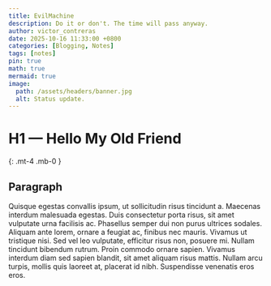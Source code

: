```yaml
---
title: EvilMachine
description: Do it or don't. The time will pass anyway.
author: victor_contreras
date: 2025-10-16 11:33:00 +0800
categories: [Blogging, Notes]
tags: [notes]
pin: true
math: true
mermaid: true
image:
  path: /assets/headers/banner.jpg
  alt: Status update.
---
```


# H1 — Hello My Old Friend
{: .mt-4 .mb-0 }

## Paragraph


Quisque egestas convallis ipsum, ut sollicitudin risus tincidunt a. Maecenas interdum malesuada egestas. Duis consectetur porta risus, sit amet vulputate urna facilisis ac. Phasellus semper dui non purus ultrices sodales. Aliquam ante lorem, ornare a feugiat ac, finibus nec mauris. Vivamus ut tristique nisi. Sed vel leo vulputate, efficitur risus non, posuere mi. Nullam tincidunt bibendum rutrum. Proin commodo ornare sapien. Vivamus interdum diam sed sapien blandit, sit amet aliquam risus mattis. Nullam arcu turpis, mollis quis laoreet at, placerat id nibh. Suspendisse venenatis eros eros.


